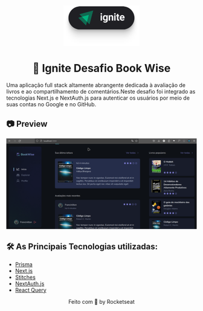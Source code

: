<div align="center">
    <img src="./public/logo-ignite.svg" width=200 />
</div>
<h1 align="center" >🚀 Ignite Desafio Book Wise</h1>

 Uma aplicação full stack altamente abrangente dedicada à avaliação de livros e ao compartilhamento de comentários.Neste desafio foi integrado as tecnologias Next.js e NextAuth.js para autenticar os usuários por meio de suas contas no Google e no GitHub.


## 📷 Preview

<img src="./public/preview/preview.gif"/>


## 🛠 As Principais Tecnologias utilizadas: 

- [Prisma](https://www.prisma.io/)
- [Next.js](https://nextjs.org/)
- [Stitches](https://stitches.dev/)
- [NextAuth.js](https://next-auth.js.org/)
- [React Query](https://react-query.tanstack.com/)


<p align="center" >Feito com 💜 by Rocketseat</p>


